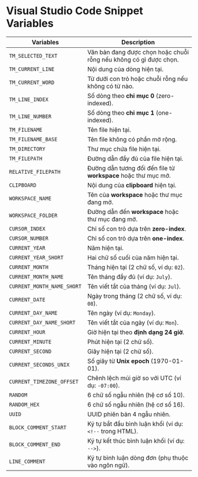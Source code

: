 # Visual Studio Code Snippet Variables

| **Variables**              | **Description**                                                   |
| -------------------------- | ----------------------------------------------------------------- |
| `TM_SELECTED_TEXT`         | Văn bản đang được chọn hoặc chuỗi rỗng nếu không có gì được chọn. |
| `TM_CURRENT_LINE`          | Nội dung của dòng hiện tại.                                       |
| `TM_CURRENT_WORD`          | Từ dưới con trỏ hoặc chuỗi rỗng nếu không có từ nào.              |
| `TM_LINE_INDEX`            | Số dòng theo **chỉ mục 0** (zero-indexed).                        |
| `TM_LINE_NUMBER`           | Số dòng theo **chỉ mục 1** (one-indexed).                         |
| `TM_FILENAME`              | Tên file hiện tại.                                                |
| `TM_FILENAME_BASE`         | Tên file không có phần mở rộng.                                   |
| `TM_DIRECTORY`             | Thư mục chứa file hiện tại.                                       |
| `TM_FILEPATH`              | Đường dẫn đầy đủ của file hiện tại.                               |
| `RELATIVE_FILEPATH`        | Đường dẫn tương đối đến file từ **workspace** hoặc thư mục mở.    |
| `CLIPBOARD`                | Nội dung của **clipboard** hiện tại.                              |
| `WORKSPACE_NAME`           | Tên của **workspace** hoặc thư mục đang mở.                       |
| `WORKSPACE_FOLDER`         | Đường dẫn đến **workspace** hoặc thư mục đang mở.                 |
| `CURSOR_INDEX`             | Chỉ số con trỏ dựa trên **zero-index**.                           |
| `CURSOR_NUMBER`            | Chỉ số con trỏ dựa trên **one-index**.                            |
| `CURRENT_YEAR`             | Năm hiện tại.                                                     |
| `CURRENT_YEAR_SHORT`       | Hai chữ số cuối của năm hiện tại.                                 |
| `CURRENT_MONTH`            | Tháng hiện tại (2 chữ số, ví dụ: `02`).                           |
| `CURRENT_MONTH_NAME`       | Tên tháng đầy đủ (ví dụ: `July`).                                 |
| `CURRENT_MONTH_NAME_SHORT` | Tên viết tắt của tháng (ví dụ: `Jul`).                            |
| `CURRENT_DATE`             | Ngày trong tháng (2 chữ số, ví dụ: `08`).                         |
| `CURRENT_DAY_NAME`         | Tên ngày (ví dụ: `Monday`).                                       |
| `CURRENT_DAY_NAME_SHORT`   | Tên viết tắt của ngày (ví dụ: `Mon`).                             |
| `CURRENT_HOUR`             | Giờ hiện tại theo **định dạng 24 giờ**.                           |
| `CURRENT_MINUTE`           | Phút hiện tại (2 chữ số).                                         |
| `CURRENT_SECOND`           | Giây hiện tại (2 chữ số).                                         |
| `CURRENT_SECONDS_UNIX`     | Số giây từ **Unix epoch** (1970-01-01).                           |
| `CURRENT_TIMEZONE_OFFSET`  | Chênh lệch múi giờ so với UTC (ví dụ: `-07:00`).                  |
| `RANDOM`                   | 6 chữ số ngẫu nhiên (hệ cơ số 10).                                |
| `RANDOM_HEX`               | 6 chữ số ngẫu nhiên (hệ cơ số 16).                                |
| `UUID`                     | UUID phiên bản 4 ngẫu nhiên.                                      |
| `BLOCK_COMMENT_START`      | Ký tự bắt đầu bình luận khối (ví dụ: `<!--` trong HTML).          |
| `BLOCK_COMMENT_END`        | Ký tự kết thúc bình luận khối (ví dụ: `-->`).                     |
| `LINE_COMMENT`             | Ký tự bình luận dòng đơn (phụ thuộc vào ngôn ngữ).                |
